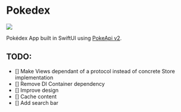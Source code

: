 # Pokedex 
![](https://github.com/brenovaladao/pokedex/workflows/CI/badge.svg)

Pokédex App built in SwiftUI using [PokeApi v2](https://pokeapi.co/).

## TODO:
- [] Make Views dependant of a protocol instead of concrete Store implementation
- [] Remove DI Container dependency
- [] Improve design
- [] Cache content
- [] Add search bar